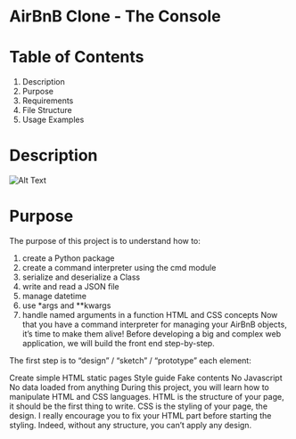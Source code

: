 # AirBnB Clone - The Console
# Table of Contents
1. Description
2. Purpose
3. Requirements
4. File Structure
5. Usage Examples
# Description
![Alt Text](https://user-images.githubusercontent.com/54606115/217781260-866719fb-0299-46bc-a6e4-f3b55c80f04e.png)
# Purpose
The purpose of this project is to understand how to:
1. create a Python package
2. create a command interpreter using the cmd module
3. serialize and deserialize a Class
4. write and read a JSON file
5. manage datetime
6. use *args and **kwargs
7. handle named arguments in a function
HTML and CSS concepts
Now that you have a command interpreter for managing your AirBnB objects, it’s time to make them alive! Before developing a big and complex web application, we will build the front end step-by-step.

The first step is to “design” / “sketch” / “prototype” each element:

Create simple HTML static pages
Style guide
Fake contents
No Javascript
No data loaded from anything During this project, you will learn how to manipulate HTML and CSS languages. HTML is the structure of your page, it should be the first thing to write. CSS is the styling of your page, the design. I really encourage you to fix your HTML part before starting the styling. Indeed, without any structure, you can’t apply any design.

